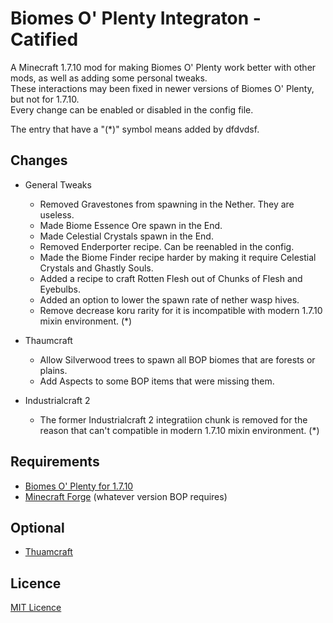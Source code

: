 # Biomes O' Plenty Integraton - Catified

A Minecraft 1.7.10 mod for making Biomes O' Plenty work better with other mods, as well as adding some personal tweaks.     
These interactions may been fixed in newer versions of Biomes O' Plenty, but not for 1.7.10.    
Every change can be enabled or disabled in the config file.     

The entry that have a "(*)" symbol means added by dfdvdsf.

## **Changes**
* General Tweaks
    * Removed Gravestones from spawning in the Nether. They are useless.
    * Made Biome Essence Ore spawn in the End.
    * Made Celestial Crystals spawn in the End.
    * Removed Enderporter recipe. Can be reenabled in the config.
    * Made the Biome Finder recipe harder by making it require Celestial Crystals and Ghastly Souls.
    * Added a recipe to craft Rotten Flesh out of Chunks of Flesh and Eyebulbs.
    * Added an option to lower the spawn rate of nether wasp hives.
    * Remove decrease koru rarity for it is incompatible with modern 1.7.10 mixin environment. (*)

* Thaumcraft
    * Allow Silverwood trees to spawn all BOP biomes that are forests or plains.
    * Add Aspects to some BOP items that were missing them.
* Industrialcraft 2
    * The former Industrialcraft 2 integratiion chunk is removed for the reason that can't compatible in modern 1.7.10 mixin environment. (*)

## **Requirements**
* [Biomes O' Plenty for 1.7.10](https://minecraft.curseforge.com/projects/biomes-o-plenty)    
* [Minecraft Forge](http://files.minecraftforge.net/maven/net/minecraftforge/forge/index_1.7.10.html) (whatever version BOP requires)

## **Optional**
* [Thuamcraft](https://www.curseforge.com/minecraft/mc-mods/thaumcraft)

## Licence
[MIT Licence](LICENSE)
